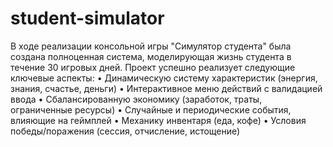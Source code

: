 # student-simulator
В ходе реализации консольной игры "Симулятор студента" была создана полноценная система, моделирующая жизнь студента в течение 30 игровых дней. Проект успешно реализует следующие ключевые аспекты:
•	Динамическую систему характеристик (энергия, знания, счастье, деньги)
•	Интерактивное меню действий с валидацией ввода
•	Сбалансированную экономику (заработок, траты, ограниченные ресурсы)
•	Случайные и периодические события, влияющие на геймплей
•	Механику инвентаря (еда, кофе)
•	Условия победы/поражения (сессия, отчисление, истощение)
